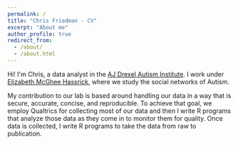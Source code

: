 ```yaml
---
permalink: /
title: "Chris Friedman - CV"
excerpt: "About me"
author_profile: true
redirect_from:
  - /about/
  - /about.html
---
```


Hi! I'm Chris, a data analyst in the [AJ Drexel Autism Institute](https://drexel.edu/autisminstitute/). I work under [Elizabeth McGhee Hassrick](https://drexel.edu/autisminstitute/about/our-team/all-staff/Elizabeth-McGhee-Hassrick/), where we study the social networks of Autism.

My contribution to our lab is based around handling our data in a way that is secure, accurate, concise, and reproducible. To achieve that goal, we employ Qualtrics for collecting most of our data and then I write R programs that analyze those data as they come in to monitor them for quality. Once data is collected, I write R programs to take the data from raw to publication.    
